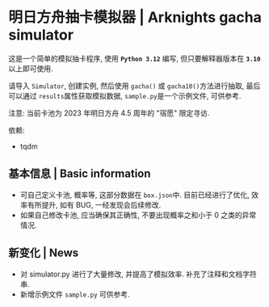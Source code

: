 # 明日方舟抽卡模拟器 | Arknights gacha simulator

这是一个简单的模拟抽卡程序, 使用 **`Python 3.12`** 编写, 但只要解释器版本在 **`3.10`** 以上即可使用.

请导入 `Simulator`, 创建实例, 然后使用 `gacha()` 或 `gacha10()`方法进行抽取, 最后可以通过 `results`属性获取模拟数据, `sample.py`是一个示例文件, 可供参考.

注意: 当前卡池为 2023 年明日方舟 4.5 周年的 "宿愿" 限定寻访.

依赖:

* tqdm

## 基本信息 | Basic information

* 可自己定义卡池, 概率等, 这部分数据在 `box.json`中. 目前已经进行了优化, 效率有所提升, 如有 BUG, 一经发现会后续修改.
* 如果自己修改卡池, 应当确保其正确性, 不要出现概率之和小于 0 之类的异常情况.

## 新变化 | News

* 对 simulator.py 进行了大量修改, 并提高了模拟效率. 补充了注释和文档字符串.
* 新增示例文件 `sample.py` 可供参考.
